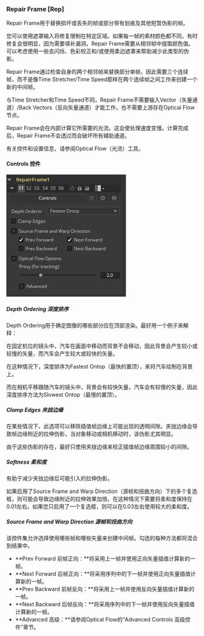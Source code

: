 ### Repair Frame [Rep]

Repair Frame用于替换损坏或丢失的帧或部分带有划痕及其他短暂伪影的帧。

您可以使用遮罩输入将修复限制在特定区域。如果每一帧的素材颜色都不同，有时修复会很明显，因为需要填补漏洞，Repair Frame需要从相邻帧中提取颜色值。可以考虑使用一些去闪烁、色彩校正和/或使用柔边遮罩来帮助减少此类型的伪影。

Repair Frame通过检查自身的两个相邻帧来替换部分单帧，因此需要三个连续帧，而不是像Time Stretcher/Time Speed那样在两个连续帧之间工作来创建一个新的中间帧。

与Time Stretcher和Time Speed不同，Repair Frame不需要输入Vector（矢量通道）/Back Vectors（反向矢量通道）才能工作，也不需要上游存在Optical Flow节点。

Repair Frame会在内部计算它所需要的光流。这会使处理速度变慢。计算完成后，Repair Frame不会透过而会破坏所有辅助通道。

有关控件和设置信息，请参阅Optical Flow（光流）工具。

#### Controls 控件

![Rep_Controls](images/Rep_Controls.png)



##### Depth Ordering 深度排序

Depth Ordering用于确定图像的哪些部分应在顶部渲染。最好用一个例子来解释：

在固定机位的镜头中，汽车在画面中移动而背景不会移动，因此背景会产生较小或较慢的矢量，而汽车会产生较大或较快的矢量。

在这种情况下，深度排序为Fastest Ontop（最快的置顶），来将汽车绘制在背景上。

而在相机平移跟随汽车的镜头中，背景会有较快矢量，汽车会有较慢的矢量，因此深度排序方法为Slowest Ontop（最慢的置顶）。

##### Clamp Edges 夹拢边缘

在某些情况下，此选项可以移除插值帧边缘上可能出现的透明间隙。夹拢边缘会导致帧边缘附近的拉伸伪影，当对象移动或相机移动时，该伪影尤其明显。

由于这些伪影的存在，最好只使用夹拢边缘来校正插值帧边缘周围较小的间隙。

##### Softness 柔和度

有助于减少夹拢边缘后可能引入的拉伸伪影。

如果启用了Source Frame and Warp Direction（源帧和扭曲方向）下的多个复选框，则可能会导致边缘附近的拉伸效果加倍。在这种情况下需要将柔和度保持在0.01左右。如果您只启用了一个复选框，则可以在0.03左右使用较大的柔和度。

##### Source Frame and Warp  Direction 源帧和扭曲方向

该控件集允许选择使用哪些帧和哪些矢量来创建中间帧。勾选的每种方法都将混合到结果中。

- **Prev Forward 前帧正向：**将采用上一帧并使用正向矢量插值计算新的一帧。
- **Next Forward 后帧正向：**将采用序列中的下一帧并使用正向矢量插值计算新的一帧。
- **Prev Backward 前帧反向：**将采用上一帧并使用反向矢量插值计算新的一帧。
- **Next Backward 后帧反向：**将采用序列中的下一帧并使用反向矢量插值计算新的一帧。
- **Advanced 高级：**请参阅Optical Flow的“Advanced Controls 高级控件”章节。